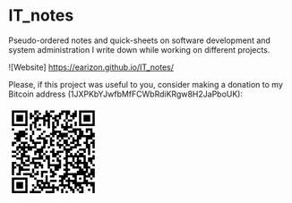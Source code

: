 # IT_notes
Pseudo-ordered notes and quick-sheets on software development and system administration I write down while working on different projects.

![Website] https://earizon.github.io/IT_notes/

Please, if this project was useful to you, consider making a donation to my Bitcoin address (1JXPKbYJwfbMfFCWbRdiKRgw8H2JaPboUK):

![QR Code](./btc_address_1JXPKbYJwfbMfFCWbRdiKRgw8H2JaPboUK.png)
